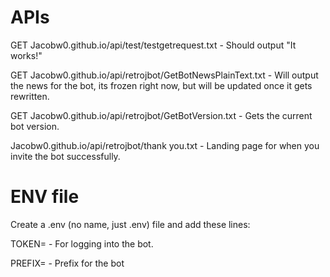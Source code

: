 # APIs 

GET Jacobw0.github.io/api/test/testgetrequest.txt - Should output "It works!"

GET Jacobw0.github.io/api/retrojbot/GetBotNewsPlainText.txt - Will output the news for the bot, its frozen right now, but will be updated once it gets rewritten.

GET Jacobw0.github.io/api/retrojbot/GetBotVersion.txt - Gets the current bot version. 

Jacobw0.github.io/api/retrojbot/thank you.txt - Landing page for when you invite the bot successfully.

# ENV file

Create a .env (no name, just .env) file and add these lines:

TOKEN=<Your token> - For logging into the bot.

PREFIX=<prefix> - Prefix for the bot 
